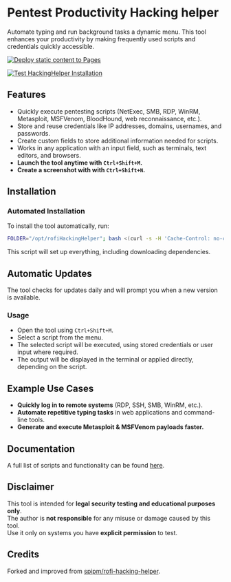 # Pentest Productivity Hacking helper

Automate typing and run background tasks a dynamic menu. 
This tool enhances your productivity by making frequently used scripts and credentials quickly accessible.

[![Deploy static content to Pages](https://github.com/dvdknaap/rofi-hacking-helper/actions/workflows/deploy-static-pages.yml/badge.svg)](https://github.com/dvdknaap/rofi-hacking-helper/actions/workflows/deploy-static-pages.yml)

[![Test HackingHelper Installation](https://github.com/dvdknaap/rofi-hacking-helper/actions/workflows/test-install.yml/badge.svg)](https://github.com/dvdknaap/rofi-hacking-helper/actions/workflows/test-install.yml)

## Features

- Quickly execute pentesting scripts (NetExec, SMB, RDP, WinRM, Metasploit, MSFVenom, BloodHound, web reconnaissance, etc.).
- Store and reuse credentials like IP addresses, domains, usernames, and passwords.
- Create custom fields to store additional information needed for scripts.
- Works in any application with an input field, such as terminals, text editors, and browsers.
- **Launch the tool anytime with `Ctrl+Shift+M`.**
- **Create a screenshot with with `Ctrl+Shift+N`.**

## Installation

### Automated Installation

To install the tool automatically, run:

```bash
FOLDER="/opt/rofiHackingHelper"; bash <(curl -s -H 'Cache-Control: no-cache, no-store' https://raw.githubusercontent.com/dvdknaap/rofi-hacking-helper/main/install.sh) "$(FOLDER)"
```

This script will set up everything, including downloading dependencies.

## Automatic Updates

The tool checks for updates daily and will prompt you when a new version is available.

### Usage
- Open the tool using `Ctrl+Shift+M`.
- Select a script from the menu.
- The selected script will be executed, using stored credentials or user input where required.
- The output will be displayed in the terminal or applied directly, depending on the script.

## Example Use Cases

- **Quickly log in to remote systems** (RDP, SSH, SMB, WinRM, etc.).
- **Automate repetitive typing tasks** in web applications and command-line tools.
- **Generate and execute Metasploit & MSFVenom payloads faster.**

## Documentation

A full list of scripts and functionality can be found [here](https://dvdknaap.github.io/rofi-hacking-helper/).

## Disclaimer

This tool is intended for **legal security testing and educational purposes only**.  
The author is **not responsible** for any misuse or damage caused by this tool.  
Use it only on systems you have **explicit permission** to test.

## Credits

Forked and improved from [spipm/rofi-hacking-helper](https://github.com/spipm/rofi-hacking-helper).
